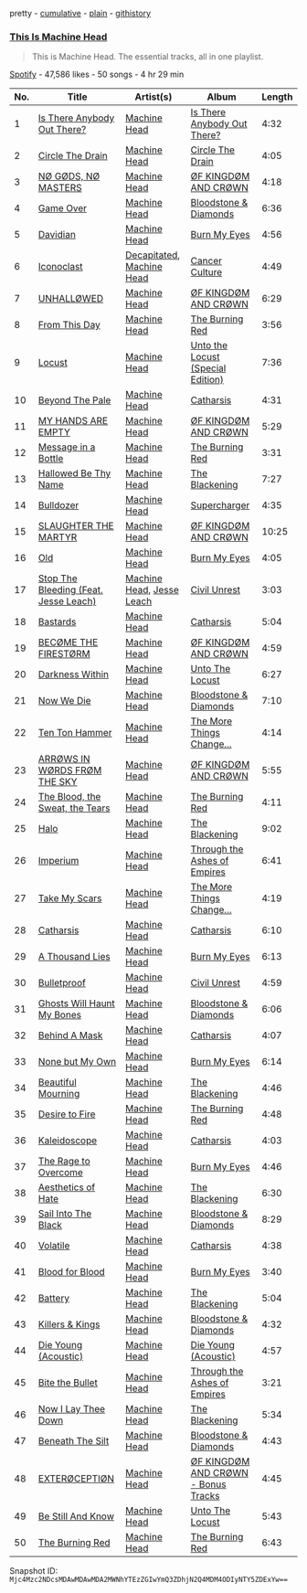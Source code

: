 pretty - [cumulative](/playlists/cumulative/37i9dQZF1DZ06evO08InPG.md) - [plain](/playlists/plain/37i9dQZF1DZ06evO08InPG) - [githistory](https://github.githistory.xyz/mackorone/spotify-playlist-archive/blob/main/playlists/plain/37i9dQZF1DZ06evO08InPG)

### [This Is Machine Head](https://open.spotify.com/playlist/37i9dQZF1DZ06evO08InPG)

> This is Machine Head\. The essential tracks, all in one playlist.

[Spotify](https://open.spotify.com/user/spotify) - 47,586 likes - 50 songs - 4 hr 29 min

| No. | Title | Artist(s) | Album | Length |
|---|---|---|---|---|
| 1 | [Is There Anybody Out There?](https://open.spotify.com/track/5aeIj88MLdekYvObw5Yisk) | [Machine Head](https://open.spotify.com/artist/0lVlNsuGaOr9vMHCZIAKMt) | [Is There Anybody Out There?](https://open.spotify.com/album/07lqIOrFHB6XAKq1rrIe8G) | 4:32 |
| 2 | [Circle The Drain](https://open.spotify.com/track/61nq0jg2PYWxUUiarofGBI) | [Machine Head](https://open.spotify.com/artist/0lVlNsuGaOr9vMHCZIAKMt) | [Circle The Drain](https://open.spotify.com/album/0KnBuxBF1ynAS69UlDuJHE) | 4:05 |
| 3 | [NØ GØDS, NØ MASTERS](https://open.spotify.com/track/7nJMvNlDpJShN4HJNJ97Gh) | [Machine Head](https://open.spotify.com/artist/0lVlNsuGaOr9vMHCZIAKMt) | [ØF KINGDØM AND CRØWN](https://open.spotify.com/album/6duwuU8xgK7ShKMCrUxfBi) | 4:18 |
| 4 | [Game Over](https://open.spotify.com/track/27oqpECc2wygxRAIBCgxHa) | [Machine Head](https://open.spotify.com/artist/0lVlNsuGaOr9vMHCZIAKMt) | [Bloodstone & Diamonds](https://open.spotify.com/album/5LflIRpgFkIkwXZHiXqyoX) | 6:36 |
| 5 | [Davidian](https://open.spotify.com/track/3qHlBxD3acw5nrl7Padt0v) | [Machine Head](https://open.spotify.com/artist/0lVlNsuGaOr9vMHCZIAKMt) | [Burn My Eyes](https://open.spotify.com/album/4S4WHsBRNEIha796lnU8NJ) | 4:56 |
| 6 | [Iconoclast](https://open.spotify.com/track/2I0caLwd3Rc84Hr147WH6S) | [Decapitated](https://open.spotify.com/artist/17MbhJOaaPHuWnRaWU9xkc), [Machine Head](https://open.spotify.com/artist/0lVlNsuGaOr9vMHCZIAKMt) | [Cancer Culture](https://open.spotify.com/album/1h4pyfLZgGi11i560BmZp0) | 4:49 |
| 7 | [UNHALLØWED](https://open.spotify.com/track/1vCZDcHV3VaL14O01iUQVQ) | [Machine Head](https://open.spotify.com/artist/0lVlNsuGaOr9vMHCZIAKMt) | [ØF KINGDØM AND CRØWN](https://open.spotify.com/album/6duwuU8xgK7ShKMCrUxfBi) | 6:29 |
| 8 | [From This Day](https://open.spotify.com/track/2GQxHKJLYTDVQ5mtNhHD37) | [Machine Head](https://open.spotify.com/artist/0lVlNsuGaOr9vMHCZIAKMt) | [The Burning Red](https://open.spotify.com/album/3hOfgUH1xNzCeJgANjO5dA) | 3:56 |
| 9 | [Locust](https://open.spotify.com/track/2fed1yXI1clOEddfGyKyH2) | [Machine Head](https://open.spotify.com/artist/0lVlNsuGaOr9vMHCZIAKMt) | [Unto the Locust \(Special Edition\)](https://open.spotify.com/album/79EwDnZoH0n7vIAXmYP1cz) | 7:36 |
| 10 | [Beyond The Pale](https://open.spotify.com/track/2kHl3Ngt6kJsCuwq23KMIE) | [Machine Head](https://open.spotify.com/artist/0lVlNsuGaOr9vMHCZIAKMt) | [Catharsis](https://open.spotify.com/album/5OhAVXSslPqvWkh7XEj4Wq) | 4:31 |
| 11 | [MY HANDS ARE EMPTY](https://open.spotify.com/track/4RqYIpKL0gu6iCXhDwTVGz) | [Machine Head](https://open.spotify.com/artist/0lVlNsuGaOr9vMHCZIAKMt) | [ØF KINGDØM AND CRØWN](https://open.spotify.com/album/6duwuU8xgK7ShKMCrUxfBi) | 5:29 |
| 12 | [Message in a Bottle](https://open.spotify.com/track/6Iy5KEB1kO2BVOGnAgVV65) | [Machine Head](https://open.spotify.com/artist/0lVlNsuGaOr9vMHCZIAKMt) | [The Burning Red](https://open.spotify.com/album/3hOfgUH1xNzCeJgANjO5dA) | 3:31 |
| 13 | [Hallowed Be Thy Name](https://open.spotify.com/track/6PIT9IUAnHFlQ78tj8rrSy) | [Machine Head](https://open.spotify.com/artist/0lVlNsuGaOr9vMHCZIAKMt) | [The Blackening](https://open.spotify.com/album/5sZi94xs9Q1aUpFVLx9RLI) | 7:27 |
| 14 | [Bulldozer](https://open.spotify.com/track/6T5xfC1iWSXttGlq3rTtNo) | [Machine Head](https://open.spotify.com/artist/0lVlNsuGaOr9vMHCZIAKMt) | [Supercharger](https://open.spotify.com/album/4W35ayLEiRSBBaN4Ov1of1) | 4:35 |
| 15 | [SLAUGHTER THE MARTYR](https://open.spotify.com/track/1pKNdeaS07seG0NANKcB8p) | [Machine Head](https://open.spotify.com/artist/0lVlNsuGaOr9vMHCZIAKMt) | [ØF KINGDØM AND CRØWN](https://open.spotify.com/album/6duwuU8xgK7ShKMCrUxfBi) | 10:25 |
| 16 | [Old](https://open.spotify.com/track/5oi4f6KLBORQhQoYNhaPmQ) | [Machine Head](https://open.spotify.com/artist/0lVlNsuGaOr9vMHCZIAKMt) | [Burn My Eyes](https://open.spotify.com/album/4S4WHsBRNEIha796lnU8NJ) | 4:05 |
| 17 | [Stop The Bleeding \(Feat\. Jesse Leach\)](https://open.spotify.com/track/0yK3bCcDM5cDDykBlQ5S2w) | [Machine Head](https://open.spotify.com/artist/0lVlNsuGaOr9vMHCZIAKMt), [Jesse Leach](https://open.spotify.com/artist/1Lwi01HS3nSZxM9u9zr3CT) | [Civil Unrest](https://open.spotify.com/album/42eklVVP8Eosdti7osH01B) | 3:03 |
| 18 | [Bastards](https://open.spotify.com/track/1elRpcyrV2KPI973Cevrms) | [Machine Head](https://open.spotify.com/artist/0lVlNsuGaOr9vMHCZIAKMt) | [Catharsis](https://open.spotify.com/album/5OhAVXSslPqvWkh7XEj4Wq) | 5:04 |
| 19 | [BECØME THE FIRESTØRM](https://open.spotify.com/track/7GvQCTBtBQ5izny7E7AB9v) | [Machine Head](https://open.spotify.com/artist/0lVlNsuGaOr9vMHCZIAKMt) | [ØF KINGDØM AND CRØWN](https://open.spotify.com/album/6duwuU8xgK7ShKMCrUxfBi) | 4:59 |
| 20 | [Darkness Within](https://open.spotify.com/track/5yDXKaZPyj8ojRJ2nacbLX) | [Machine Head](https://open.spotify.com/artist/0lVlNsuGaOr9vMHCZIAKMt) | [Unto The Locust](https://open.spotify.com/album/4tzHN0jj11imsGYK9GdpF3) | 6:27 |
| 21 | [Now We Die](https://open.spotify.com/track/6IORbcZIZM3JiAE5eKH8v0) | [Machine Head](https://open.spotify.com/artist/0lVlNsuGaOr9vMHCZIAKMt) | [Bloodstone & Diamonds](https://open.spotify.com/album/5LflIRpgFkIkwXZHiXqyoX) | 7:10 |
| 22 | [Ten Ton Hammer](https://open.spotify.com/track/0bxUaSy4x46Ogeio8khuBd) | [Machine Head](https://open.spotify.com/artist/0lVlNsuGaOr9vMHCZIAKMt) | [The More Things Change...](https://open.spotify.com/album/60l0eb8lzf8jNF0K6XsbWL) | 4:14 |
| 23 | [ARRØWS IN WØRDS FRØM THE SKY](https://open.spotify.com/track/3G0A7kcQeYbyPH8euw6M5a) | [Machine Head](https://open.spotify.com/artist/0lVlNsuGaOr9vMHCZIAKMt) | [ØF KINGDØM AND CRØWN](https://open.spotify.com/album/6duwuU8xgK7ShKMCrUxfBi) | 5:55 |
| 24 | [The Blood, the Sweat, the Tears](https://open.spotify.com/track/2zETdkc5Wm23NLHEWDillV) | [Machine Head](https://open.spotify.com/artist/0lVlNsuGaOr9vMHCZIAKMt) | [The Burning Red](https://open.spotify.com/album/3hOfgUH1xNzCeJgANjO5dA) | 4:11 |
| 25 | [Halo](https://open.spotify.com/track/5nksa8EqKHSWO9WBj6DnmS) | [Machine Head](https://open.spotify.com/artist/0lVlNsuGaOr9vMHCZIAKMt) | [The Blackening](https://open.spotify.com/album/5sZi94xs9Q1aUpFVLx9RLI) | 9:02 |
| 26 | [Imperium](https://open.spotify.com/track/2WK78upCkuvhkJcrHlEEyI) | [Machine Head](https://open.spotify.com/artist/0lVlNsuGaOr9vMHCZIAKMt) | [Through the Ashes of Empires](https://open.spotify.com/album/6LTkG6sc02q4L1zCm3jD6d) | 6:41 |
| 27 | [Take My Scars](https://open.spotify.com/track/4mbljJEr6SyhcImsdSWmz0) | [Machine Head](https://open.spotify.com/artist/0lVlNsuGaOr9vMHCZIAKMt) | [The More Things Change...](https://open.spotify.com/album/60l0eb8lzf8jNF0K6XsbWL) | 4:19 |
| 28 | [Catharsis](https://open.spotify.com/track/5D0xWyog9zSgg94wuEG3Jq) | [Machine Head](https://open.spotify.com/artist/0lVlNsuGaOr9vMHCZIAKMt) | [Catharsis](https://open.spotify.com/album/5OhAVXSslPqvWkh7XEj4Wq) | 6:10 |
| 29 | [A Thousand Lies](https://open.spotify.com/track/2TAwcdw79s3T9LSp8UDQtQ) | [Machine Head](https://open.spotify.com/artist/0lVlNsuGaOr9vMHCZIAKMt) | [Burn My Eyes](https://open.spotify.com/album/4S4WHsBRNEIha796lnU8NJ) | 6:13 |
| 30 | [Bulletproof](https://open.spotify.com/track/3niNvr5rU58SPKdtGeMSJD) | [Machine Head](https://open.spotify.com/artist/0lVlNsuGaOr9vMHCZIAKMt) | [Civil Unrest](https://open.spotify.com/album/42eklVVP8Eosdti7osH01B) | 4:59 |
| 31 | [Ghosts Will Haunt My Bones](https://open.spotify.com/track/0VWbvw6PcVSLgKZCpnxBiw) | [Machine Head](https://open.spotify.com/artist/0lVlNsuGaOr9vMHCZIAKMt) | [Bloodstone & Diamonds](https://open.spotify.com/album/5LflIRpgFkIkwXZHiXqyoX) | 6:06 |
| 32 | [Behind A Mask](https://open.spotify.com/track/7bcjXWbCi5FpRf48oca8JJ) | [Machine Head](https://open.spotify.com/artist/0lVlNsuGaOr9vMHCZIAKMt) | [Catharsis](https://open.spotify.com/album/5OhAVXSslPqvWkh7XEj4Wq) | 4:07 |
| 33 | [None but My Own](https://open.spotify.com/track/2VH5baF4DFeG4Lk7E7L6pB) | [Machine Head](https://open.spotify.com/artist/0lVlNsuGaOr9vMHCZIAKMt) | [Burn My Eyes](https://open.spotify.com/album/4S4WHsBRNEIha796lnU8NJ) | 6:14 |
| 34 | [Beautiful Mourning](https://open.spotify.com/track/5Cs6AftcanvD6Ib7YJ1otT) | [Machine Head](https://open.spotify.com/artist/0lVlNsuGaOr9vMHCZIAKMt) | [The Blackening](https://open.spotify.com/album/5sZi94xs9Q1aUpFVLx9RLI) | 4:46 |
| 35 | [Desire to Fire](https://open.spotify.com/track/4HVymfRIpYsw37K0at1FbK) | [Machine Head](https://open.spotify.com/artist/0lVlNsuGaOr9vMHCZIAKMt) | [The Burning Red](https://open.spotify.com/album/3hOfgUH1xNzCeJgANjO5dA) | 4:48 |
| 36 | [Kaleidoscope](https://open.spotify.com/track/2fNqGK13Fde9WpJ1naARev) | [Machine Head](https://open.spotify.com/artist/0lVlNsuGaOr9vMHCZIAKMt) | [Catharsis](https://open.spotify.com/album/5OhAVXSslPqvWkh7XEj4Wq) | 4:03 |
| 37 | [The Rage to Overcome](https://open.spotify.com/track/4Xv2j9s22GodhZ12kUnOmW) | [Machine Head](https://open.spotify.com/artist/0lVlNsuGaOr9vMHCZIAKMt) | [Burn My Eyes](https://open.spotify.com/album/4S4WHsBRNEIha796lnU8NJ) | 4:46 |
| 38 | [Aesthetics of Hate](https://open.spotify.com/track/2dy8eXtNCrLcpT006adx5g) | [Machine Head](https://open.spotify.com/artist/0lVlNsuGaOr9vMHCZIAKMt) | [The Blackening](https://open.spotify.com/album/5sZi94xs9Q1aUpFVLx9RLI) | 6:30 |
| 39 | [Sail Into The Black](https://open.spotify.com/track/69V88Pb93ZrKu2M0CTOX3P) | [Machine Head](https://open.spotify.com/artist/0lVlNsuGaOr9vMHCZIAKMt) | [Bloodstone & Diamonds](https://open.spotify.com/album/5LflIRpgFkIkwXZHiXqyoX) | 8:29 |
| 40 | [Volatile](https://open.spotify.com/track/6y6ht2b9DLT5Ih6oF2hzOX) | [Machine Head](https://open.spotify.com/artist/0lVlNsuGaOr9vMHCZIAKMt) | [Catharsis](https://open.spotify.com/album/5OhAVXSslPqvWkh7XEj4Wq) | 4:38 |
| 41 | [Blood for Blood](https://open.spotify.com/track/3v4qL2RefiQZnMCQNrZYyH) | [Machine Head](https://open.spotify.com/artist/0lVlNsuGaOr9vMHCZIAKMt) | [Burn My Eyes](https://open.spotify.com/album/4S4WHsBRNEIha796lnU8NJ) | 3:40 |
| 42 | [Battery](https://open.spotify.com/track/41qtH15yLXrhzzP2Dx9Vcm) | [Machine Head](https://open.spotify.com/artist/0lVlNsuGaOr9vMHCZIAKMt) | [The Blackening](https://open.spotify.com/album/5sZi94xs9Q1aUpFVLx9RLI) | 5:04 |
| 43 | [Killers & Kings](https://open.spotify.com/track/1CcU2J9Uzo5wVIXmuV8YZK) | [Machine Head](https://open.spotify.com/artist/0lVlNsuGaOr9vMHCZIAKMt) | [Bloodstone & Diamonds](https://open.spotify.com/album/5LflIRpgFkIkwXZHiXqyoX) | 4:32 |
| 44 | [Die Young \(Acoustic\)](https://open.spotify.com/track/1YmDXTV2VyDo72p7iJeKfb) | [Machine Head](https://open.spotify.com/artist/0lVlNsuGaOr9vMHCZIAKMt) | [Die Young \(Acoustic\)](https://open.spotify.com/album/5J3UnugyExvTgDHmqQTPCu) | 4:57 |
| 45 | [Bite the Bullet](https://open.spotify.com/track/1SjAaMbFyJnAxLUZwlrhHi) | [Machine Head](https://open.spotify.com/artist/0lVlNsuGaOr9vMHCZIAKMt) | [Through the Ashes of Empires](https://open.spotify.com/album/6LTkG6sc02q4L1zCm3jD6d) | 3:21 |
| 46 | [Now I Lay Thee Down](https://open.spotify.com/track/65GqoNsz3q6GMW9AXjv8mz) | [Machine Head](https://open.spotify.com/artist/0lVlNsuGaOr9vMHCZIAKMt) | [The Blackening](https://open.spotify.com/album/5sZi94xs9Q1aUpFVLx9RLI) | 5:34 |
| 47 | [Beneath The Silt](https://open.spotify.com/track/1kIkgIEMPwhZMe0klLtmVP) | [Machine Head](https://open.spotify.com/artist/0lVlNsuGaOr9vMHCZIAKMt) | [Bloodstone & Diamonds](https://open.spotify.com/album/5LflIRpgFkIkwXZHiXqyoX) | 4:43 |
| 48 | [EXTERØCEPTIØN](https://open.spotify.com/track/3ACe9ZJx9pOUCt8zbAN3Qc) | [Machine Head](https://open.spotify.com/artist/0lVlNsuGaOr9vMHCZIAKMt) | [ØF KINGDØM AND CRØWN \- Bonus Tracks](https://open.spotify.com/album/3wA47rONRTYNzjveZRHNvK) | 4:45 |
| 49 | [Be Still And Know](https://open.spotify.com/track/1W7tmSRMAnpCIyRGVAu62h) | [Machine Head](https://open.spotify.com/artist/0lVlNsuGaOr9vMHCZIAKMt) | [Unto The Locust](https://open.spotify.com/album/4tzHN0jj11imsGYK9GdpF3) | 5:43 |
| 50 | [The Burning Red](https://open.spotify.com/track/6I1TUZcHHhcFfI2GNfXcYU) | [Machine Head](https://open.spotify.com/artist/0lVlNsuGaOr9vMHCZIAKMt) | [The Burning Red](https://open.spotify.com/album/3hOfgUH1xNzCeJgANjO5dA) | 6:43 |

Snapshot ID: `Mjc4Mzc2NDcsMDAwMDAwMDA2MWNhYTEzZGIwYmQ3ZDhjN2Q4MDM4ODIyNTY5ZDExYw==`
